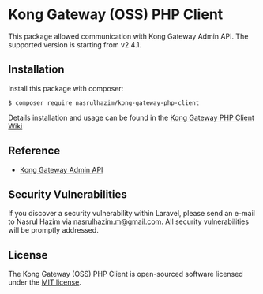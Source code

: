 # Kong Gateway (OSS) PHP Client

This package allowed communication with Kong Gateway Admin API. The supported version is starting from v2.4.1.

## Installation

Install this package with composer:

```
$ composer require nasrulhazim/kong-gateway-php-client
```

Details installation and usage can be found in the [Kong Gateway PHP Client Wiki](https://github.com/nasrulhazim/kong-gateway-php-client/wiki)

## Reference

- [Kong Gateway Admin API](https://docs.konghq.com/gateway-oss/2.4.x/admin-api)

## Security Vulnerabilities

If you discover a security vulnerability within Laravel, please send an e-mail to Nasrul Hazim via [nasrulhazim.m@gmail.com](mailto:nasrulhazim.m@gmail.com). All security vulnerabilities will be promptly addressed.

## License

The Kong Gateway (OSS) PHP Client is open-sourced software licensed under the [MIT license](https://opensource.org/licenses/MIT).